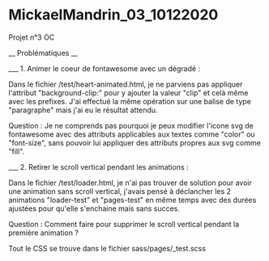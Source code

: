 # MickaelMandrin_03_10122020
Projet n°3 OC

__ Problématiques __

___ 1. Animer le coeur de fontawesome avec un dégradé :

Dans le fichier /test/heart-animated.html, je ne parviens pas appliquer l'attribut "background-clip:" pour y ajouter la valeur "clip" et celà même avec les prefixes.
J'ai effectué la même opération sur une balise de type "paragraphe" mais j'ai eu le résultat attendu.

Question : Je ne comprends pas pourquoi je peux modifier l'icone svg de fontawesome avec des attributs applicables aux textes comme "color" ou "font-size",
sans pouvoir lui appliquer des attributs propres aux svg comme "fill".

___ 2. Retirer le scroll vertical pendant les animations :

Dans le fichier /test/loader.html, je n'ai pas trouver de solution pour avoir une animation sans scroll vertical,
j'avais pensé à déclancher les 2 animations "loader-test" et "pages-test" en même temps avec des durées ajustées pour qu'elle s'enchaine mais sans succes.

Question : Comment faire pour supprimer le scroll vertical pendant la première animation ?

Tout le CSS se trouve dans le fichier sass/pages/_test.scss
